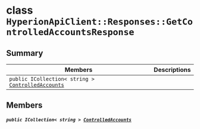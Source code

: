 # class `HyperionApiClient::Responses::GetControlledAccountsResponse` 

## Summary

 Members                                | Descriptions                                
----------------------------------------|---------------------------------------------
`public ICollection< string > `[`ControlledAccounts`](#class_hyperion_api_client_1_1_responses_1_1_get_controlled_accounts_response_1a3de9eebc13e86f5e3c5ebdfccc07c517) | 

## Members

##### `public ICollection< string > `[`ControlledAccounts`](#class_hyperion_api_client_1_1_responses_1_1_get_controlled_accounts_response_1a3de9eebc13e86f5e3c5ebdfccc07c517) 

